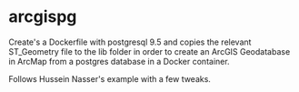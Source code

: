 # arcgispg

Create's a Dockerfile with postgresql 9.5 and copies the relevant ST_Geometry file to the lib folder in order to create an ArcGIS Geodatabase in ArcMap from a postgres database in a Docker container.

Follows Hussein Nasser's example with a few tweaks.
